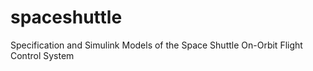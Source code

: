 # spaceshuttle
Specification and Simulink Models of the Space Shuttle On-Orbit Flight Control System
